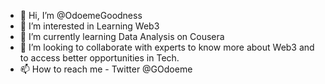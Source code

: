 - 👋 Hi, I’m @OdoemeGoodness
- 👀 I’m interested in Learning Web3
- 🌱 I’m currently learning Data Analysis on Cousera
- 💞️ I’m looking to collaborate with experts to know more about Web3 and to access better opportunities in Tech.
- 📫 How to reach me - Twitter @GOdoeme

<!---
OdoemeGoodness/OdoemeGoodness is a ✨ special ✨ repository because its `README.md` (this file) appears on your GitHub profile.
You can click the Preview link to take a look at your changes.
--->
